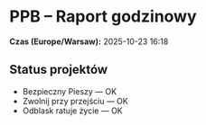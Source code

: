 # PPB – Raport godzinowy
**Czas (Europe/Warsaw):** 2025-10-23 16:18

## Status projektów
- Bezpieczny Pieszy — OK
- Zwolnij przy przejściu — OK
- Odblask ratuje życie — OK

